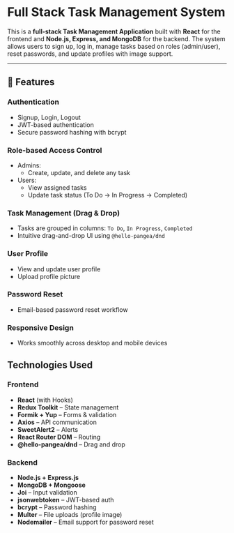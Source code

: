 # Full Stack Task Management System

This is a **full-stack Task Management Application** built with **React** for the frontend and **Node.js, Express, and MongoDB** for the backend. The system allows users to sign up, log in, manage tasks based on roles (admin/user), reset passwords, and update profiles with image support.

---

## 🌟 Features

### Authentication
- Signup, Login, Logout
- JWT-based authentication
- Secure password hashing with bcrypt

### Role-based Access Control
- Admins:
  - Create, update, and delete any task
- Users:
  - View assigned tasks
  - Update task status (To Do → In Progress → Completed)

### Task Management (Drag & Drop)
- Tasks are grouped in columns: `To Do`, `In Progress`, `Completed`
- Intuitive drag-and-drop UI using `@hello-pangea/dnd`

### User Profile
- View and update user profile
- Upload profile picture

### Password Reset
- Email-based password reset workflow

### Responsive Design
- Works smoothly across desktop and mobile devices


##  Technologies Used

### Frontend
- **React** (with Hooks)
- **Redux Toolkit** – State management
- **Formik + Yup** – Forms & validation
- **Axios** – API communication
- **SweetAlert2** – Alerts
- **React Router DOM** – Routing
- **@hello-pangea/dnd** – Drag and drop

### Backend
- **Node.js + Express.js**
- **MongoDB + Mongoose**
- **Joi** – Input validation
- **jsonwebtoken** – JWT-based auth
- **bcrypt** – Password hashing
- **Multer** – File uploads (profile image)
- **Nodemailer** – Email support for password reset
